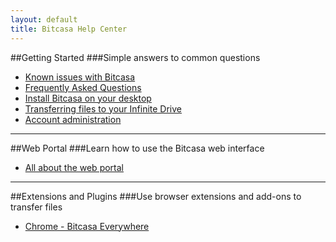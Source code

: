 ```yaml
---
layout: default
title: Bitcasa Help Center
---
```


##Getting Started
###Simple answers to common questions
* [Known issues with Bitcasa](product/known-issues)
* [Frequently Asked Questions](getstarted/faq)
* [Install Bitcasa on your desktop](getstarted/desktop)
* [Transferring files to your Infinite Drive](getstarted/transfer)
* [Account administration](getstarted/accounts)

---

##Web Portal
###Learn how to use the Bitcasa web interface

* [All about the web portal](web/webportal)

---

##Extensions and Plugins
###Use browser extensions and add-ons to transfer files

* [Chrome - Bitcasa Everywhere](extensions/chrome-extension)




